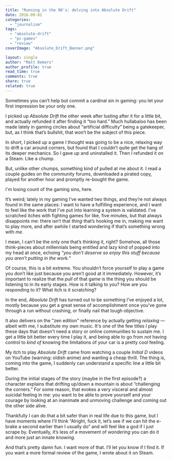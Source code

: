 ```yaml
---
title: "Running in the 90's: delving into Absolute Drift"
date: 2016-09-01
categories: 
  - "journalism"
tags: 
  - "absolute-drift"
  - "pc-games"
  - "review"
coverImage: "Absolute_Drift_Banner.png"

layout: single
author: "Matt Demers"
author_profile: true
read_time: true
comments: true
share: true
related: true
---
```


Sometimes you can’t help but commit a cardinal sin in gaming: you let your first impression be your only one.

I picked up _Absolute Drift_ the other week after lusting after it for a little bit, and actually refunded it after finding it “too hard.” Much hullabaloo has been made lately in gaming circles about “artificial difficulty” being a gatekeeper, but, as I think that’s bullshit, that won’t be the subject of this piece.

In short, I picked up a game I thought was going to be a nice, relaxing way to drift a car around corners, but found that I couldn’t quite get the hang of its deeper mechanics. So I gave up and uninstalled it. Then I refunded it on a Steam. Like a chump.

But, unlike other chumps, something kind of pulled at me about it. I read a couple guides on the community forums, downloaded a pirated copy, played for another hour and promptly re-bought the game.

I'm losing count of the gaming sins, here.

It’s weird; lately in my gaming I’ve wanted two things, and they’re not always found in the same places: I want to have a fulfilling experience, and I want to feel like the work that I’ve put into learning a system is validated. I’ve scratched itches with fighting games for like, five minutes, but that always disappoints me: there isn’t that _thing_ that’s hooking me in, making me want to play more, and after awhile I started wondering if that’s something wrong with _me_.

I mean, I can’t be the only one that’s thinking it, right? Somehow, all those think-pieces about millennials being entitled and lazy kind of popped into my head at once, echoing _“you don’t deserve so enjoy this stuff because you aren’t putting in the work.”_

Of course, this is a bit extreme. You shouldn’t force yourself to play a game you don’t like just because you aren’t good at it immediately. However, it’s important to realize that the _pull_ of that game is the thing you should be listening to in its early stages. How is it talking to you? How are you responding to it? What itch is it scratching?

In the end, _Absolute Drift_ has turned out to be something I’ve enjoyed a lot, mostly because you get a great sense of accomplishment once you’ve gone through a run without crashing, or finally nail that tough objective.

It also delivers on the "zen edition" reference by actually getting _relaxing_ — albeit with me, I substitute my own music. It's one of the few titles I play these days that doesn't need a story or online communities to sustain me. I get a little bit better every time I play it, and being able to go from _not_ having control to _kind of_ knowing the limitations of your car is a pretty cool feeling.

My itch to play _Absolute Drift_ came from watching a couple _Initial D_ videos on YouTube (warning: oldish anime) and wanting a cheap thrill. The thing is, coming into the game, I suddenly can understand a specific line a little bit better.

During the initial stages of the story (maybe in the first episode?) a character explains that drifting up/down a mountain is about “challenging the corners.” For some reason, that evokes a very visceral and almost suicidal feeling in me: you want to be able to prove yourself and your courage by looking at an inanimate and unmoving challenge and coming out the other side alive.

Thankfully I can do that a bit safer than in real life due to this game, but I have moments where I'll think “Alright, fuck it, let’s see if we can hit the e-brake a second earlier than I usually do” and will feel like a god if I just scrape by. Eventually, it’s less of a movement of _wondering_ you can do it and more just an innate _knowing_.

And that’s pretty damn fun. I want more of that. I’ll let you know if I find it. If you want a more formal review of the game, I wrote about it on Steam.
